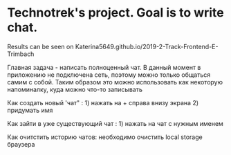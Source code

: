# Technotrek's project. Goal is to write  chat.
Results can be seen on Katerina5649.github.io/2019-2-Track-Frontend-E-Trimbach


Главная задача -  написать полноценный чат. В данный момент в приложению не подключена сеть, поэтому можно только общаться самим с собой.
Таким образом это можно использовать как некоторую напоминалку, куда можно что-то записывать

Как создать новый  'чат"  : 
    1) нажать на + справа внизу экрана
    2) придумать имя
    
Как зайти в уже существующий чат : 
    1) нажать на чат с нужным именем
    
Как очитстить историю чатов:
    необходимо очистить local storage браузера
